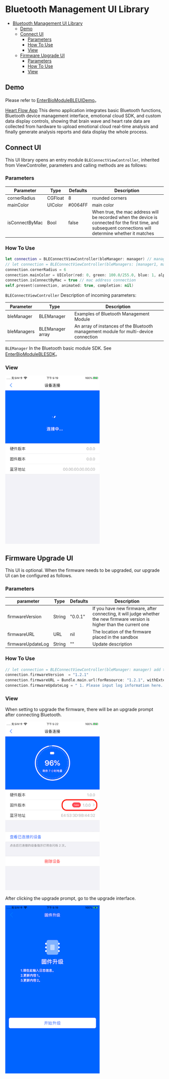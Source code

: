 # Bluetooth Management UI Library

- [Bluetooth Management UI Library](#bluetooth-management-ui-library)
  - [Demo](#demo)
  - [Connect UI](#connect-ui)
    - [Parameters](#parameters)
    - [How To Use](#how-to-use)
    - [View](#view)
  - [Firmware Upgrade UI](#firmware-upgrade-ui)
    - [Parameters](#parameters-1)
    - [How To Use](#how-to-use-1)
    - [View](#view-1)

## Demo

Please refer to [EnterBioModuleBLEUIDemo](../EnterBioModuleBLEDemo/)。

[Heart Flow App](https://github.com/Entertech/Enter-AffectiveCloud-Demo-iOS.git) This demo application integrates basic Bluetooth functions, Bluetooth device management interface, emotional cloud SDK, and custom data display controls, showing that brain wave and heart rate data are collected from hardware to upload emotional cloud real-time analysis and finally generate analysis reports and data display the whole process.

## Connect UI

This UI library opens an entry module `BLEConnectViewController`, inherited from ViewController, parameters and calling methods are as follows:

### Parameters

| Parameter           | Type    | Defaults  | Description                                                       |
| -------------- | ------- | ------- | ---------------------------------------------------------- |
| cornerRadius   | CGFloat | 8       | rounded corners                                                   |
| mainColor      | UIColor | #0064FF | main color                                                  |
| isConnectByMac | Bool    | false   | When true, the mac address will be recorded when the device is connected for the first time, and subsequent connections will determine whether it matches |

### How To Use

~~~swift
let connection = BLEConnectViewController(bleManager: manager) // manager please see the description below 
// let connection = BLEConnectViewController(bleManagers: [manager1, manager2]] //Used for multiple devices
connection.cornerRadius = 6
connection.mainColor = UIColor(red: 0, green: 100.0/255.0, blue: 1, alpha: 1)
connection.isConnectByMac = true // mac address connection
self.present(connection, animated: true, completion: nil)
~~~

`BLEConnectViewController` Description of incoming parameters:

| Parameter        | Type            | Description               |
| ----------- | --------------- | ------------------ |
| bleManager  | BLEManager      | Examples of Bluetooth Management Module |
| bleManagers | BLEManager array | An array of instances of the Bluetooth management module for multi-device connection    |

`BLEManager` In the Bluetooth basic module SDK. See [EnterBioModuleBLESDK](../../EnterBioModuleBLESDK/EnterBioModuleBLE/)。

### View

<img src="https://github.com/Entertech/Enter-Biomodule-BLE-iOS-SDK/blob/master/img/IMG_0830.PNG" width="300">

## Firmware Upgrade UI

This UI is optional. When the firmware needs to be upgraded, our upgrade UI can be configured as follows.

### Parameters

| parameter              | Type   | Defaults  | Description                                                  |
| ----------------- | ------ | ------- | ----------------------------------------------------- |
| firmwareVersion   | String | "0.0.1" | If you have new firmware, after connecting, it will judge whether the new firmware version is higher than the current one  |
| firmwareURL       | URL    | nil     | The location of the firmware placed in the sandbox                                   |
| firmwareUpdateLog | String | ""      | Update description                                       |

### How To Use

```swift
// let connection = BLEConnectViewController(bleManager: manager) add the following parameters when the Bluetooth connection UI is integrated
connection.firmwareVersion  = "1.2.1"
connection.firmwareURL = Bundle.main.url(forResource: "1.2.1", withExtension: "zip")
connection.firmwareUpdateLog = " 1. Please input log information here. \n 2. Update content 1. \n 3. Update content 2. "
```

### View

When setting to upgrade the firmware, there will be an upgrade prompt after connecting Bluetooth.

<img src="https://github.com/Entertech/Enter-Biomodule-BLE-iOS-SDK/blob/master/img/IMG_0832.PNG" width="300">

After clicking the upgrade prompt, go to the upgrade interface.

<img src="https://github.com/Entertech/Enter-Biomodule-BLE-iOS-SDK/blob/master/img/IMG_0831.PNG" width="300">
